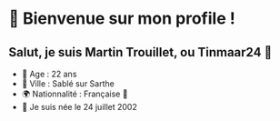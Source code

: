 # 🦜 Bienvenue sur mon profile !

## Salut, je suis **Martin Trouillet**, ou **Tinmaar24** 👋

  - 📅 Age : 22 ans
  - 📍 Ville : Sablé sur Sarthe
  - 🌍 Nationnalité : Française 🥐
  - 🦁 Je suis née le 24 juillet 2002

